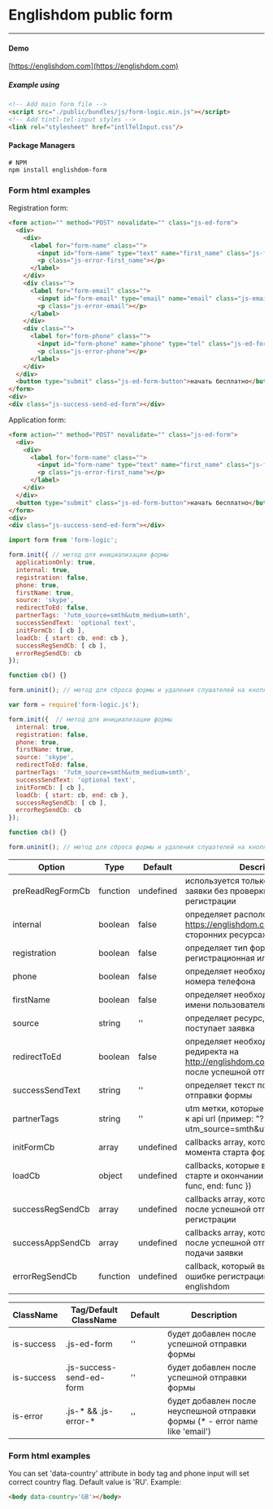 # Englishdom public form
-------

#### Demo

[https://englishdom.com](https://englishdom.com)

##### Example using

```html
<!-- Add main form file -->
<script src="./public/bundles/js/form-logic.min.js"></script>
<!-- Add tintl-tel-input styles -->
<link rel="stylesheet" href="intlTelInput.css"/>
```

#### Package Managers

```
# NPM
npm install englishdom-form
```

### Form html examples

Registration form:

```html
<form action="" method="POST" novalidate="" class="js-ed-form">
  <div>
    <div>
      <label for="form-name" class="">
        <input id="form-name" type="text" name="first_name" class="js-first_name" placeholder="Имя*" maxlength="25" />
        <p class="js-error-first_name"></p>
      </label>
    </div>
    <div class="">
      <label for="form-email" class="">
        <input id="form-email" type="email" name="email" class="js-email" placeholder="Email*" />
        <p class="js-error-email"></p>
      </label>
    </div>
    <div class="">
      <label for="form-phone" class="">
        <input id="form-phone" name="phone" type="tel" class="js-ed-form-tel-number js-phone" autocomplete="off" />
        <p class="js-error-phone"></p>
      </label>
    </div>
  </div>
  <button type="submit" class="js-ed-form-button">начать бесплатно</button>
</form>
<div>
<div class="js-success-send-ed-form"></div>
```

Application form:

```html
<form action="" method="POST" novalidate="" class="js-ed-form">
  <div>
    <div>
      <label for="form-name" class="">
        <input id="form-name" type="text" name="first_name" class="js-first_name" placeholder="Имя*" maxlength="25" />
        <p class="js-error-first_name"></p>
      </label>
    </div>
  </div>
  <button type="submit" class="js-ed-form-button">начать бесплатно</button>
</form>
<div>
<div class="js-success-send-ed-form"></div>
```

```js
import form from 'form-logic';

form.init({ // метод для инициализации формы
  applicationOnly: true,
  internal: true,
  registration: false,
  phone: true,
  firstName: true,
  source: 'skype',
  redirectToEd: false,
  partnerTags: '?utm_source=smth&utm_medium=smth',
  successSendText: 'optional text',
  initFormCb: [ cb ],
  loadCb: { start: cb, end: cb },
  successRegSendCb: [ cb ],
  errorRegSendCb: cb
});

function cb() {}

form.uninit(); // метод для сброса формы и удаления слушателей на кнопках
```

```js
var form = require('form-logic.js');

form.init({  // метод для инициализации формы
  internal: true,
  registration: false,
  phone: true,
  firstName: true,
  source: 'skype',
  redirectToEd: false,
  partnerTags: '?utm_source=smth&utm_medium=smth',
  successSendText: 'optional text',
  initFormCb: [ cb ],
  loadCb: { start: cb, end: cb },
  successRegSendCb: [ cb ],
  errorRegSendCb: cb
});

function cb() {}

form.uninit(); // метод для сброса формы и удаления слушателей на кнопках
```

Option | Type | Default | Description
------ | ---- | ------- | -----------
preReadRegFormCb | function | undefined | используется только для отправки заявки без проверки на ошибки регистрации
internal | boolean | false | определяет расположение формы на https://englishdom.com или на сторонних ресурсах
registration | boolean | false | определяет тип формы - регистрационная или нет
phone | boolean | false | определяет необходимость передачи номера телефона
firstName | boolean | false | определяет необходимость передачи имени пользователя
source | string | '' | определяет ресурс, с которого поступает заявка
redirectToEd | boolean | false | определяет необходимость редиректа на http://englishdom.com/home/user/login после успешной отправки формы
successSendText | string | '' | определяет текст после успешной отправки формы
partnerTags | string | '' | utm метки, которые будут добавлены к api url (пример: "?utm_source=smth&utm_medium=smth")
initFormCb | array | undefined | callbacks array, которые вызываются в момента старта формы
loadCb | object | undefined | callbacks, которые вызываются на старте и окончании вызова api ({ start: func, end: func })
successRegSendCb | array | undefined | callbacks array, которые вызываются после успешной отправки формы регистрации
successAppSendCb | array | undefined | callbacks array, которые вызываются после успешной отправки формы подачи заявки
errorRegSendCb | function | undefined | callback, который вызывается при ошибке регистрации на сайте englishdom

ClassName | Tag/Default ClassName | Default | Description
------ | ---- | ------- | -----------
is-success | .js-ed-form | '' | будет добавлен после успешной отправки формы
is-success | .js-success-send-ed-form | '' |  будет добавлен после успешной отправки формы
is-error | .js-* && .js-error-* | '' | будет добавлен после неуспешной отправки формы (* - error name like 'email')

### Form html examples

You can set 'data-country' attribute in body tag and phone input will set correct country flag.
Default value is 'RU'. 
Example: 

```html
<body data-country='GB'></body>
```
